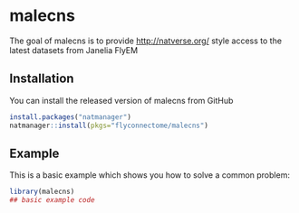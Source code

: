 # malecns

<!-- badges: start -->
<!-- badges: end -->

The goal of malecns is to provide http://natverse.org/ style access to the
latest datasets from Janelia FlyEM

## Installation

You can install the released version of malecns from GitHub

``` r
install.packages("natmanager")
natmanager::install(pkgs="flyconnectome/malecns")

```

## Example

This is a basic example which shows you how to solve a common problem:

``` r
library(malecns)
## basic example code
```
